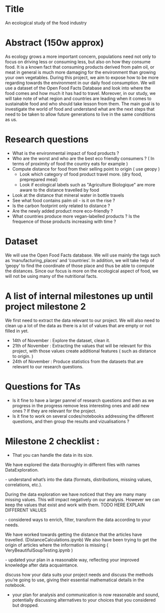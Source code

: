 # Title
An ecological study of the food industry 

# Abstract (150w approx)
As ecology grows a more important concern, populations need not only to focus on driving less or consuming less, but also on how they consume food. 
It is a known fact that consuming products derived from palm oil, or meat in general is much more damaging for the environment than growing your own vegetables. 
During this project, we aim to expose how to be more regarding towards the environment in our daily food consumption. 
We will use a dataset of the Open Food Facts Database and look into where the food comes and how much it has had to travel. Moreover, in our study, we will take note of what region and countries are leading when it comes to sustainable food and who should take lesson from them. 
The main goal is to investigate the world of food and understand what are the next steps that need to be taken to allow future generations to live in the same conditions as us. 
# Research questions
- What is the environmental impact of food products ? 
- Who are the worst and who are the best eco friendly consumers ? ( In terms of proximity of food the country eats for example )  
- Compute distance for food from their selling point to origin ( use geopy ) 
  - Look which category of food product travel more. (dry food, preprepared meal)
  - Look if ecological labels such as "Agriculture Biologique" are more aware to the distance travelled by food
- Look at the distance that mineral water in bottle travels
- See what food contains palm oil - is it on the rise ? 
- Is the carbon footprint only related to distance ? 
- Are the newly added product more eco-friendly ?  
- What countries produce more vegan-labelled products ? Is the frequence of those products increasing with time ?
  
# Dataset
We will use the Open Food Facts database. We will use mainly the tags such as ‘manufacturing\_places’ and ‘countries’. In addition, we will take help of ‘geopy’ to find the coordinate of those place and thus be able to compute the distances. 
Since our focus is more on the ecological aspect of food, we will not be using many of the nutritional facts.

# A list of internal milestones up until project milestone 2
We first need to extract the data relevant to our project. We will also need to clean up a lot of the data as there is a lot of values that are empty or not filled in yet. 

- 14th of November : Explore the dataset, clean it. 
- 21th of November : Extracting the values that will be relevant for this project, with those values create additional features ( such as distance to origin. ) 
- 24th of November : Produce statistics from the datasets that are relevant to our research questions. 
# Questions for TAs

- Is it fine to have a larger pannel of research questions and then as we progress in the progress remove less interesting ones and add new ones ? If they are relevant for the project.
- Is it fine to work on several codes/notebooks addressing the different questions, and then group the results and vizualisations ?



# Milestone 2 checklist : 

- That you can handle the data in its size.
<p>We have explored the data thoroughly in different files with names DataExploration.</p>
-  understand what’s into the data (formats, distributions, missing values, correlations, etc.).
<p> During the data exploration we have noticed that they are many many missing values. This will impact negatively on our analysis. However we can keep the values that exist and work with them. TODO HERE EXPLAIN DIFFERENT VALUES </p>
- considered ways to enrich, filter, transform the data according to your needs.
<p> We have worked towards getting the distance that the articles have travelled. (DistanceCalculations.ipynb) We also have been trying to get the origin of articles where the information is missing ( VeryBeautifulSoupTesting.ipynb )
</p>
- updated your plan in a reasonable way, reflecting your improved knowledge after data acquaintance.

<p> discuss how your data suits your project needs and discuss the methods you’re going to use, giving their essential mathematical details in the notebook. </p>

- your plan for analysis and communication is now reasonable and sound, potentially discussing alternatives to your choices that you considered but dropped.
